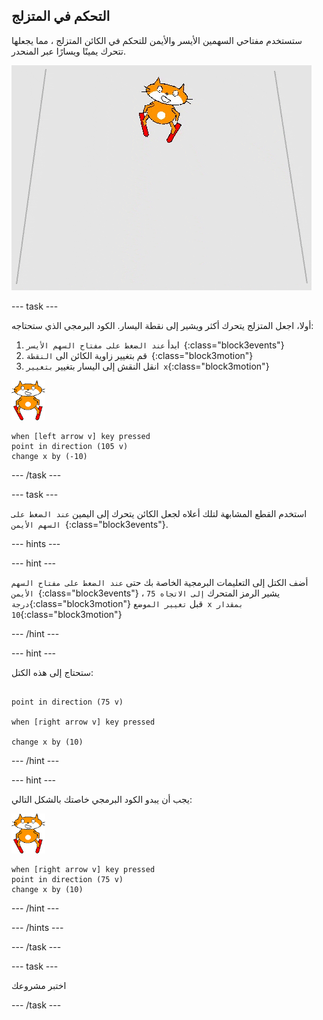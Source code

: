 ## التحكم في المتزلج

ستستخدم مفتاحي السهمين الأيسر والأيمن للتحكم في الكائن المتزلج ، مما يجعلها تتحرك يمينًا ويسارًا عبر المنحدر.

![متزلج يتحرك](images/skier_moving.gif)

--- task ---

أولا، اجعل المتزلج يتحرك أكثر ويشير إلى نقطة اليسار. الكود البرمجي الذي ستحتاجه:

1. ابدأ `عند الضغط على مفتاح السهم الأيسر `{:class="block3events"}
1. قم بتغيير زاوية الكائن الى `النقطة `{:class="block3motion"}
1. انقل النقش إلى اليسار بتغيير `بتغيير x`{:class="block3motion"}

![المتزلج](images/skier_sprite_small.png)

```blocks3
when [left arrow v] key pressed
point in direction (105 v)
change x by (-10)
```

--- /task ---

--- task ---

استخدم القطع المشابهة لتلك أعلاه لجعل الكائن يتحرك إلى اليمين `عند الضغط على السهم الأيمن `{:class="block3events"}.

--- hints ---


--- hint ---

أضف الكتل إلى التعليمات البرمجية الخاصة بك حتى `عند الضغط على مفتاح السهم الأيمن `{:class="block3events"} ، يشير الرمز المتحرك `إلى الاتجاه 75 درجة`{:class="block3motion"} قبل `تغيير الموضع x بمقدار 10`{:class="block3motion"}

--- /hint ---

--- hint ---

ستحتاج إلى هذه الكتل:

```blocks3

point in direction (75 v)

when [right arrow v] key pressed

change x by (10)
```

--- /hint ---

--- hint ---

يجب أن يبدو الكود البرمجي خاصتك بالشكل التالي:

![المتزلج](images/skier_sprite_small.png)

```blocks3
when [right arrow v] key pressed
point in direction (75 v)
change x by (10)
```

--- /hint ---

--- /hints ---

--- /task ---

--- task ---

اختبر مشروعك

--- /task ---